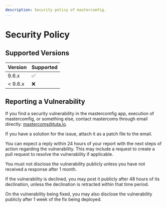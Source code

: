 ```yaml
---
description: Security policy of mastercomfig.
...
```


# Security Policy

## Supported Versions

| Version   | Supported          |
| --------- | ------------------ |
| 9.6.x     | :white_check_mark: |
| < 9.6.x   | :x:                |

## Reporting a Vulnerability

If you find a security vulnerability in the mastercomfig app, execution of mastercomfig,
or something else, contact mastercoms through email directly: [mastercoms@tuta.io](mailto:mastercoms@tuta.io).

If you have a solution for the issue, attach it as a patch file to the email.

You can expect a reply within 24 hours of your report with the next steps of action
regarding the vulnerability. This may include a request to create a pull request to
resolve the vulnerability if applicable.

You must not disclose the vulnerability publicly unless you have not received a response after 1 month.

If the vulnerability is declined, you may post it publicly after 48 hours of its declination, unless the
declination is retracted within that time period.

On the vulnerability being fixed, you may also disclose the vulnerability publicly after 1 week of the
fix being deployed.
